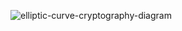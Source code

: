 ![elliptic-curve-cryptography-diagram](https://github.com/user-attachments/assets/bdc7091f-c39a-4853-8f5c-896549896236)
